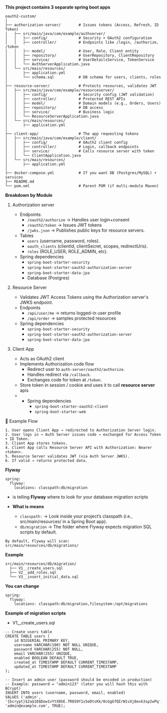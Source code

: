 **This project contains 3 separate spring boot apps**
```
oauth2-custom/
│
├── authorization-server/        # Issues tokens (Access, Refresh, ID Token)
│   ├── src/main/java/com/example/authserver/
│   │   ├── config/              # Security + OAuth2 configuration
│   │   ├── controller/          # Endpoints like /login, /authorize, /token
│   │   ├── model/               # User, Role, Client entity
│   │   ├── repository/          # UserRepository, ClientRepository
│   │   ├── service/             # UserDetailsService, TokenService
│   │   └── AuthServerApplication.java
│   └── src/main/resources/
│       ├── application.yml
│       └── schema.sql           # DB schema for users, clients, roles
│
├── resource-server/             # Protects resources, validates JWT
│   ├── src/main/java/com/example/resourceserver/
│   │   ├── config/              # Security config (JWT validation)
│   │   ├── controller/          # Protected REST APIs
│   │   ├── model/               # Domain models (e.g., Orders, Users)
│   │   ├── repository/          # DB access
│   │   ├── service/             # Business logic
│   │   └── ResourceServerApplication.java
│   └── src/main/resources/
│       ├── application.yml
│
├── client-app/                  # The app requesting tokens
│   ├── src/main/java/com/example/client/
│   │   ├── config/              # OAuth2 client config
│   │   ├── controller/          # Login, callback endpoints
│   │   ├── service/             # Calls resource server with token
│   │   └── ClientApplication.java
│   └── src/main/resources/
│       ├── application.yml
│
├── docker-compose.yml           # If you want DB (Postgres/MySQL) + services
├── README.md
└── pom.xml                      # Parent POM (if multi-module Maven)
```

**Breakdown by Module**
1. Authorization server
    - Endpoints:
        - `/oauth2/authorize`   ->  Handles user login+consent
        - `/oauth2/token`       ->  Issues JWT tokens
        - `/jwks.json`          ->  Publishes public keys for resource servers.
    - Tables
        - `users` (username, password, roles).
        - `oauth_clients` (clientId, clientSecret, scopes, redirectUris).
        - `roles` (ROLE_USER, ROLE_ADMIN, etc).
    - Spring dependencies
        - `spring-boot-starter-security`
        - `spring-boot-starter-oauth2-authorization-server`
        - `spring-boot-starter-data-jpa`
        - Database (Postgres)

2. Resource Server
    - Validates JWT Access Tokens using the Authorization server's JWKS endpoint.
    - Endpoints
      - `/api/user/me` -> returns logged-in user profile
      - `/api/order`   -> samples protected resources
   - Spring dependencies
       - `spring-boot-starter-security`
       - `spring-boot-starter-oauth2-authorization-server`
       - `spring-boot-starter-data-jpa`

3. Client App
    - Acts as OAuth2 client
    - Implements Authorization code flow
        - Redirect user to `auth-server/oauth2/authorize`.
        - Handles redirect via `/callback`.
        - Exchanges code for token at `/token`.
    - Store token in session / cookie and uses it to call **resource server** apis
    - - Spring dependencies
        - `spring-boot-starter-oauth2-client`
        - `spring-boot-starter-web`



🚀 Example Flow
```
1. User opens Client App → redirected to Authorization Server login.
2. User logs in → Auth Server issues code → exchanged for Access Token + ID Token.
3. Client App stores tokens.
4. Client App calls Resource Server API with Authorization: Bearer <token>.
5. Resource Server validates JWT (via Auth Server JWKS).
6. If valid → returns protected data.
```


**Flyway**
```
spring:
  flyway:
    locations: classpath:db/migration
```
- is telling **Flyway** where to look for your database migration scripts

- **What is means**
  - `classpath:` → Look inside your project’s classpath (i.e., src/main/resources/ in a Spring Boot app).
  - `db/migration` → The folder where Flyway expects migration SQL scripts by default.
```
By default, Flyway will scan:
src/main/resources/db/migrations/
```

**Example**
```
src/main/resources/db/migration/
  ├── V1__create_users.sql
  ├── V2__add_roles.sql
  └── V3__insert_initial_data.sql
```
**You can change**
```
spring:
  flyway:
    locations: classpath:db/migration,filesystem:/opt/migrations
```

**Example of migration scripts**
- V1__create_users.sql
```
-- Create users table
CREATE TABLE users (
    id BIGSERIAL PRIMARY KEY,
    username VARCHAR(100) NOT NULL UNIQUE,
    password VARCHAR(255) NOT NULL,
    email VARCHAR(255) UNIQUE,
    enabled BOOLEAN DEFAULT TRUE,
    created_at TIMESTAMP DEFAULT CURRENT_TIMESTAMP,
    updated_at TIMESTAMP DEFAULT CURRENT_TIMESTAMP
);

-- Insert an admin user (password should be encoded in production)
-- Example: password = "admin123" (later you will hash this with BCrypt)
INSERT INTO users (username, password, email, enabled)
VALUES ('admin', '{bcrypt}$2a$10$Dow1vYtX8hE.7R0S9Y1s5eDtsKk/0cGgGfQIrW1vXj8exk3sp2wPq', 'admin@example.com', TRUE);
```